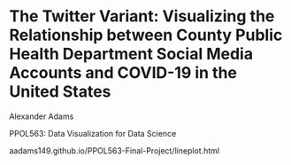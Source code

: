 # The Twitter Variant: Visualizing the Relationship between County Public Health Department Social Media Accounts and COVID-19 in the United States

Alexander Adams

PPOL563: Data Visualization for Data Science

aadams149.github.io/PPOL563-Final-Project/lineplot.html
